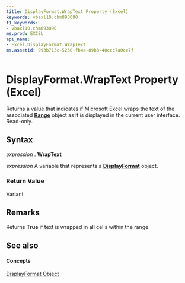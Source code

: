 ```yaml
---
title: DisplayFormat.WrapText Property (Excel)
keywords: vbaxl10.chm893090
f1_keywords:
- vbaxl10.chm893090
ms.prod: EXCEL
api_name:
- Excel.DisplayFormat.WrapText
ms.assetid: 993b713c-5250-fb4a-89b3-40ccc7a0ce7f
---
```



# DisplayFormat.WrapText Property (Excel)

Returns a value that indicates if Microsoft Excel wraps the text of the associated  **[Range](range-object-excel.md)** object as it is displayed in the current user interface. Read-only.


## Syntax

 _expression_ . **WrapText**

 _expression_ A variable that represents a **[DisplayFormat](displayformat-object-excel.md)** object.


### Return Value

Variant


## Remarks

Returns  **True** if text is wrapped in all cells within the range.


## See also


#### Concepts


[DisplayFormat Object](displayformat-object-excel.md)

